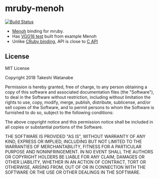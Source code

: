 # mruby-menoh

[![Build Status](https://travis-ci.org/take-cheeze/mruby-menoh.svg?branch=master)](https://travis-ci.org/take-cheeze/mruby-menoh)

- [Menoh](https://github.com/pfnet-research/menoh) binding for mruby.
- Has [VGG16 test](test/vgg16_example.rb) built from example Menoh
- Unlike [CRuby binding](https://github.com/pfnet-research/menoh-ruby), API is close to [C API](https://pfnet-research.github.io/menoh/group__c__api.html)

## License
MIT License

Copyright 2018 Takeshi Watanabe

Permission is hereby granted, free of charge, to any person obtaining a copy of this software and associated documentation files (the "Software"), to deal in the Software without restriction, including without limitation the rights to use, copy, modify, merge, publish, distribute, sublicense, and/or sell copies of the Software, and to permit persons to whom the Software is furnished to do so, subject to the following conditions:

The above copyright notice and this permission notice shall be included in all copies or substantial portions of the Software.

THE SOFTWARE IS PROVIDED "AS IS", WITHOUT WARRANTY OF ANY KIND, EXPRESS OR IMPLIED, INCLUDING BUT NOT LIMITED TO THE WARRANTIES OF MERCHANTABILITY, FITNESS FOR A PARTICULAR PURPOSE AND NONINFRINGEMENT. IN NO EVENT SHALL THE AUTHORS OR COPYRIGHT HOLDERS BE LIABLE FOR ANY CLAIM, DAMAGES OR OTHER LIABILITY, WHETHER IN AN ACTION OF CONTRACT, TORT OR OTHERWISE, ARISING FROM, OUT OF OR IN CONNECTION WITH THE SOFTWARE OR THE USE OR OTHER DEALINGS IN THE SOFTWARE.
